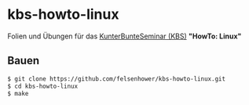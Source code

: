 # kbs-howto-linux

Folien und Übungen für das [KunterBunteSeminar (KBS)](https://mafiasi.de/KBS) **"HowTo: Linux"**

## Bauen

```bash
$ git clone https://github.com/felsenhower/kbs-howto-linux.git
$ cd kbs-howto-linux
$ make
```
